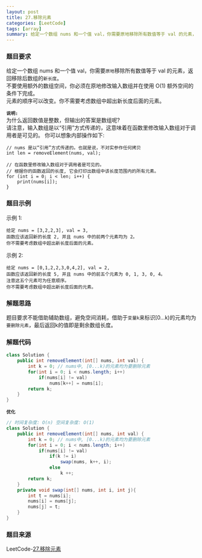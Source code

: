 ```yaml
---
layout: post
title: 27.移除元素
categories: [LeetCode]
tags: [array]
summary: 给定一个数组 nums 和一个值 val，你需要原地移除所有数值等于 val 的元素，返回移除后数组的新长度。
---
```


### 题目要求
给定一个数组 nums 和一个值 val，你需要`原地`移除所有数值等于 val 的元素，返回移除后数组的`新长度`。  
不要使用额外的数组空间，你必须在原地修改输入数组并在使用 O(1) 额外空间的条件下完成。  
元素的顺序可以改变。你不需要考虑数组中超出新长度后面的元素。

**`说明:`**  
为什么返回数值是整数，但输出的答案是数组呢?  
请注意，输入数组是以“引用”方式传递的，这意味着在函数里修改输入数组对于调用者是可见的。
你可以想象内部操作如下:

```
// nums 是以“引用”方式传递的。也就是说，不对实参作任何拷贝
int len = removeElement(nums, val);

// 在函数里修改输入数组对于调用者是可见的。
// 根据你的函数返回的长度, 它会打印出数组中该长度范围内的所有元素。
for (int i = 0; i < len; i++) {
    print(nums[i]);
}
```

### 题目示例
示例 1:
```
给定 nums = [3,2,2,3], val = 3,
函数应该返回新的长度 2, 并且 nums 中的前两个元素均为 2。
你不需要考虑数组中超出新长度后面的元素。
```

示例 2:
```
给定 nums = [0,1,2,2,3,0,4,2], val = 2,
函数应该返回新的长度 5, 并且 nums 中的前五个元素为 0, 1, 3, 0, 4。
注意这五个元素可为任意顺序。
你不需要考虑数组中超出新长度后面的元素。
```

### 解题思路
题目要求不能借助辅助数组，避免空间消耗，借助于`变量k`来标识[0...k)的元素均为`要删除元素`，最后返回k的值即是剩余数组长度。

### 解题代码
```java
class Solution {
    public int removeElement(int[] nums, int val) {
        int k = 0; // nums中, [0...k)的元素均为要删除元素
        for(int i = 0; i < nums.length; i++)
            if(nums[i] != val)
                nums[k++] = nums[i];
        return k;
    }
}
```

**`优化`**
```java
// 时间复杂度: O(n) 空间复杂度: O(1)
class Solution {
    public int removeElement(int[] nums, int val) {
        int k = 0; // nums中, [0...k)的元素均为要删除元素
        for(int i = 0; i < nums.length; i++)
            if(nums[i] != val)
                if(k != i)
                    swap(nums, k++, i);
                else
                    k ++;
        return k;
    }
    private void swap(int[] nums, int i, int j){
        int t = nums[i];
        nums[i] = nums[j];
        nums[j] = t;
    }
}
```

### 题目来源
LeetCode-[27.移除元素](https://leetcode-cn.com/problems/remove-element/)